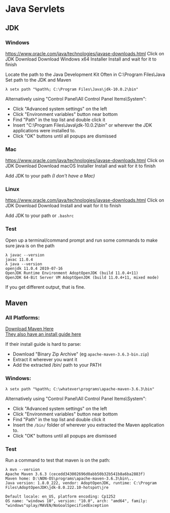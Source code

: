 # Java Servlets


## JDK

### Windows

https://www.oracle.com/java/technologies/javase-downloads.html 
Click on JDK Download
Download Windows x64 Installer
Install and wait for it to finish

Locate the path to the Java Development Kit
    Often in C:\Program Files\Java
Set path to the JDK and Maven
```
λ setx path "%path%; C:\Program Files\Java\jdk-10.0.2\bin"
```
Alternatively using "Control Panel\All Control Panel Items\System":  
- Click "Advanced system settings" on the left  
- Click "Environment variables" button near bottom
- Find "Path" in the top list and double click it
- Insert "C:\Program Files\Java\jdk-10.0.2\bin" or wherever the JDK applications were installed to.
- Click "OK" buttons until all popups are dismissed

### Mac
https://www.oracle.com/java/technologies/javase-downloads.html 
Click on JDK Download
Download macOS Installer
Install and wait for it to finish

Add JDK to your path 
*(I don't have a Mac)*

### Linux
https://www.oracle.com/java/technologies/javase-downloads.html 
Click on JDK Download
Download 
Install and wait for it to finish

Add JDK to your path or `.bashrc`

### Test
Open up a terminal/command prompt and run some commands to make sure java is on the path
```
λ javac --version
javac 11.0.4
λ java --version
openjdk 11.0.4 2019-07-16
OpenJDK Runtime Environment AdoptOpenJDK (build 11.0.4+11)
OpenJDK 64-Bit Server VM AdoptOpenJDK (build 11.0.4+11, mixed mode)
```

If you get different output, that is fine.

## Maven
### All Platforms:
[Download Maven Here](https://maven.apache.org/download.cgi)  
[They also have an install guide here](https://maven.apache.org/install.html)

If their install guide is hard to parse:
- Download "Binary Zip Archive" (eg `apache-maven-3.6.3-bin.zip`)
- Extract it wherever you want it
- Add the extracted /bin/ path to your PATH

### Windows: 
```
λ setx path "%path%; C:\whatever\programs\apache-maven-3.6.3\bin"
```
Alternatively using "Control Panel\All Control Panel Items\System":  
- Click "Advanced system settings" on the left  
- Click "Environment variables" button near bottom
- Find "Path" in the top list and double click it
- Insert the `/bin/` folder of wherever you extracted the Maven application to.
- Click "OK" buttons until all popups are dismissed

### Test
Run a command to test that maven is on the path:
```
λ mvn --version
Apache Maven 3.6.3 (cecedd343002696d0abb50b32b541b8a6ba2883f)
Maven home: D:\NON-OS\programs\apache-maven-3.6.3\bin\..
Java version: 1.8.0_222, vendor: AdoptOpenJDK, runtime: C:\Program Files\AdoptOpenJDK\jdk-8.0.222.10-hotspot\jre

Default locale: en_US, platform encoding: Cp1252
OS name: "windows 10", version: "10.0", arch: "amd64", family: "windows"splay/MAVEN/NoGoalSpecifiedException
```